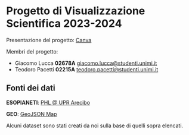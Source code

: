 # Progetto di Visualizzazione Scientifica 2023-2024

Presentazione del progetto: [Canva](https://www.canva.com/design/DAF0dWURtFo/90fWdXqIVHKMyontiCr9Qg/view?utm_content=DAF0dWURtFo&utm_campaign=designshare&utm_medium=link&utm_source=editor)

Membri del progetto:
- Giacomo Lucca **02678A** giacomo.lucca@studenti.unimi.it
- Teodoro Pacetti **02215A** teodoro.pacetti@studenti.unimi.it

## Fonti dei dati

**ESOPIANETI**: [PHL @ UPR Arecibo](https://www.hpcf.upr.edu/~abel/phl/hec2/database/phl_exoplanet_catalog.csv)

**GEO**: [GeoJSON Map](https://geojson-maps.ash.ms/)

Alcuni dataset sono stati creati da noi sulla base di quelli sopra elencati.